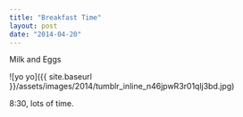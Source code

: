 ```yaml
---
title: "Breakfast Time"
layout: post
date: "2014-04-20"
---
```


Milk and Eggs

![yo yo]({{ site.baseurl }}/assets/images/2014/tumblr_inline_n46jpwR3r01qlj3bd.jpg)

8:30, lots of time.
